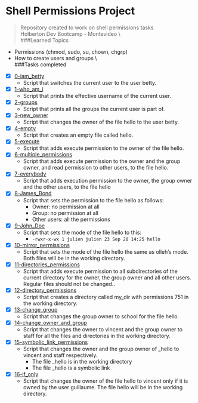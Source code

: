 # Shell Permissions Project  
> Repository created to work on shell permissions tasks  
> Holberton Dev Bootcamp - Montevideo  \  
###Learned Topics  
* Permissions (chmod, sudo, su, chown, chgrp)
* How to create users and groups \  
###Tasks completed
- [x] [0-iam_betty](https://github.com/cristian-encalada/holbertonschool-shell/blob/master/permissions/0-iam_betty)
	- Script that switches the current user to the user betty.
- [x] [1-who_am_i](https://github.com/cristian-encalada/holbertonschool-shell/blob/master/permissions/1-who_am_i)
	- Script that prints the effective username of the current user.
- [x] [2-groups](https://github.com/cristian-encalada/holbertonschool-shell/blob/master/permissions/2-groups)
	- Script that prints all the groups the current user is part of.
- [x] [3-new_owner](https://github.com/cristian-encalada/holbertonschool-shell/blob/master/permissions/3-new_owner)    
	- Script that changes the owner of the file hello to the user betty.
- [x] [4-empty](https://github.com/cristian-encalada/holbertonschool-shell/blob/master/permissions/4-empty)    
	- Script that creates an empty file called hello. 
- [x] [5-execute](https://github.com/cristian-encalada/holbertonschool-shell/blob/master/permissions/5-execute)
	- Script that adds execute permission to the owner of the file hello.
- [x] [6-multiple_permissions](https://github.com/cristian-encalada/holbertonschool-shell/blob/master/permissions/6-multiple_permissions)
	- Script that adds execute permission to the owner and the group owner, and read permission to other users, to the file hello.
- [x] [7-everybody](https://github.com/cristian-encalada/holbertonschool-shell/blob/master/permissions/7-everybody)
	- Script that adds execution permission to the owner, the group owner and the other users, to the file hello
- [x] [8-James_Bond](https://github.com/cristian-encalada/holbertonschool-shell/blob/master/permissions/8-James_Bond)
	- Script that sets the permission to the file hello as follows:
		- Owner: no permission at all
		- Group: no permission at all
		- Other users: all the permissions
- [x] [9-John_Doe](https://github.com/cristian-encalada/holbertonschool-shell/blob/master/permissions/9-John_Doe)
	- Script that sets the mode of the file hello to this:
		- ```-rwxr-x-wx 1 julien julien 23 Sep 20 14:25 hello```
- [x] [10-mirror_permissions](https://github.com/cristian-encalada/holbertonschool-shell/blob/master/permissions/10-mirror_permissions)
	- Script that sets the mode of the file hello the same as olleh’s mode. Both files will be in the working directory.
- [x] [11-directories_permissions](https://github.com/cristian-encalada/holbertonschool-shell/blob/master/permissions/11-directories_permissions)
	- Script that adds execute permission to all subdirectories of the current directory for the owner, the group owner and all other users. Regular files should not be changed..
- [x] [12-directory_permissions](https://github.com/cristian-encalada/holbertonschool-shell/blob/master/permissions/12-directory_permissions)
	- Script that creates a directory called my_dir with permissions 751 in the working directory.
- [x] [13-change_group](https://github.com/cristian-encalada/holbertonschool-shell/blob/master/permissions/13-change_group)
	- Script that changes the group owner to school for the file hello.
- [x] [14-change_owner_and_group](https://github.com/cristian-encalada/holbertonschool-shell/blob/master/permissions/14-change_owner_and_group)
	- Script that changes the owner to vincent and the group owner to staff for all the files and directories in the working directory.
- [x] [15-symbolic_link_permissions](https://github.com/cristian-encalada/holbertonschool-shell/blob/master/permissions/15-symbolic_link_permissions)
	- Script that changes the owner and the group owner of _hello to vincent and staff respectively.
		- The file _hello is in the working directory
		- The file _hello is a symbolic link
- [x] [16-if_only](https://github.com/cristian-encalada/holbertonschool-shell/blob/master/permissions/16-if_only)
	- Script that changes the owner of the file hello to vincent only if it is owned by the user guillaume. The file hello will be in the working directory.
